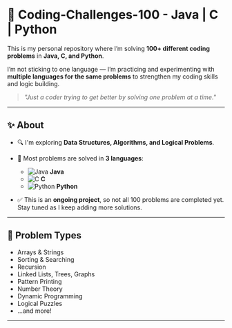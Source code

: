 # 🚀 Coding-Challenges-100 - Java | C | Python

This is my personal repository where I’m solving **100+ different coding problems** in **Java, C, and Python**.

I’m not sticking to one language — I’m practicing and experimenting with **multiple languages for the same problems** to strengthen my coding skills and logic building.

> _"Just a coder trying to get better by solving one problem at a time."_

---

## ✨ About

- 🔍 I'm exploring **Data Structures, Algorithms, and Logical Problems**.
- 🔄 Most problems are solved in **3 languages**:
  - ![Java](https://img.icons8.com/color/24/000000/java-coffee-cup-logo.png) **Java**
  - ![C](https://img.icons8.com/color/24/000000/c-programming.png) **C**
  - ![Python](https://img.icons8.com/color/24/000000/python.png) **Python**

- ✅ This is an **ongoing project**, so not all 100 problems are completed yet.  
Stay tuned as I keep adding more solutions.

---

## 🧩 Problem Types

- Arrays & Strings
- Sorting & Searching
- Recursion
- Linked Lists, Trees, Graphs
- Pattern Printing
- Number Theory
- Dynamic Programming
- Logical Puzzles
- ...and more!

---
